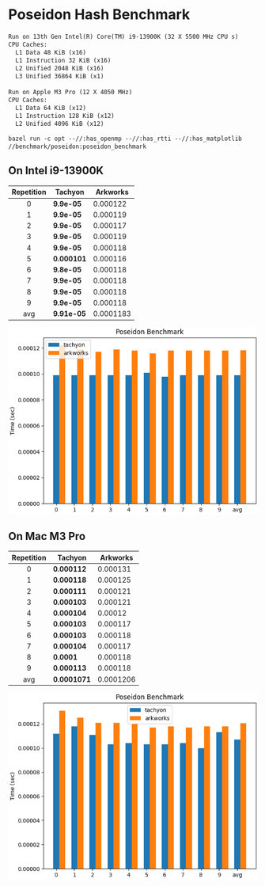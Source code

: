 # Poseidon Hash Benchmark

```
Run on 13th Gen Intel(R) Core(TM) i9-13900K (32 X 5500 MHz CPU s)
CPU Caches:
  L1 Data 48 KiB (x16)
  L1 Instruction 32 KiB (x16)
  L2 Unified 2048 KiB (x16)
  L3 Unified 36864 KiB (x1)

Run on Apple M3 Pro (12 X 4050 MHz)
CPU Caches:
  L1 Data 64 KiB (x12)
  L1 Instruction 128 KiB (x12)
  L2 Unified 4096 KiB (x12)
```

```shell
bazel run -c opt --//:has_openmp --//:has_rtti --//:has_matplotlib //benchmark/poseidon:poseidon_benchmark
```

## On Intel i9-13900K

| Repetition | Tachyon      | Arkworks  |
| :--------: | ------------ | --------- |
|     0      | **9.9e-05**  | 0.000122  |
|     1      | **9.9e-05**  | 0.000119  |
|     2      | **9.9e-05**  | 0.000117  |
|     3      | **9.9e-05**  | 0.000119  |
|     4      | **9.9e-05**  | 0.000118  |
|     5      | **0.000101** | 0.000116  |
|     6      | **9.8e-05**  | 0.000118  |
|     7      | **9.9e-05**  | 0.000118  |
|     8      | **9.9e-05**  | 0.000118  |
|     9      | **9.9e-05**  | 0.000118  |
|    avg     | **9.91e-05** | 0.0001183 |

![image](/benchmark/poseidon/poseidon_benchmark_ubuntu_i9.png)

## On Mac M3 Pro

| Repetition | Tachyon       | Arkworks  |
| :--------: | ------------- | --------- |
|     0      | **0.000112**  | 0.000131  |
|     1      | **0.000118**  | 0.000125  |
|     2      | **0.000111**  | 0.000121  |
|     3      | **0.000103**  | 0.000121  |
|     4      | **0.000104**  | 0.00012   |
|     5      | **0.000103**  | 0.000117  |
|     6      | **0.000103**  | 0.000118  |
|     7      | **0.000104**  | 0.000117  |
|     8      | **0.0001**    | 0.000118  |
|     9      | **0.000113**  | 0.000118  |
|    avg     | **0.0001071** | 0.0001206 |

![image](/benchmark/poseidon/poseidon_benchmark_mac_m3.png)
